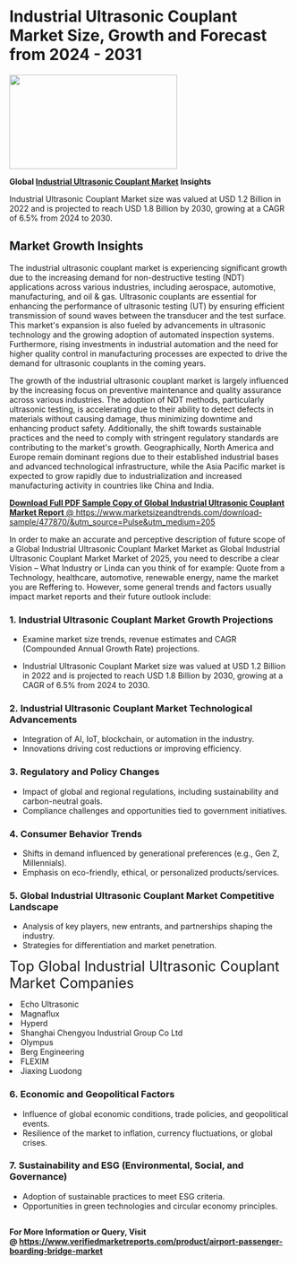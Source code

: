 <H1>Industrial Ultrasonic Couplant Market Size, Growth and Forecast from 2024 - 2031</H1><img class="aligncenter size-medium wp-image-584254" src="https://thirdeyenews.in/wp-content/uploads/2024/09/Global-Market-Research-300x168.jpeg" alt="" width="300" height="168" /><p><strong>Global&nbsp;<a href="https://www.marketsizeandtrends.com/download-sample/477870/&amp;utm_source=Pulse&amp;utm_medium=205">Industrial Ultrasonic Couplant Market</a> Insights</strong></p><p>Industrial Ultrasonic Couplant Market size was valued at USD 1.2 Billion in 2022 and is projected to reach USD 1.8 Billion by 2030, growing at a CAGR of 6.5% from 2024 to 2030.</p><p><h2>Market Growth Insights</h2> <p>The industrial ultrasonic couplant market is experiencing significant growth due to the increasing demand for non-destructive testing (NDT) applications across various industries, including aerospace, automotive, manufacturing, and oil & gas. Ultrasonic couplants are essential for enhancing the performance of ultrasonic testing (UT) by ensuring efficient transmission of sound waves between the transducer and the test surface. This market's expansion is also fueled by advancements in ultrasonic technology and the growing adoption of automated inspection systems. Furthermore, rising investments in industrial automation and the need for higher quality control in manufacturing processes are expected to drive the demand for ultrasonic couplants in the coming years.</p> <p><a href="#"></a></p> <p>The growth of the industrial ultrasonic couplant market is largely influenced by the increasing focus on preventive maintenance and quality assurance across various industries. The adoption of NDT methods, particularly ultrasonic testing, is accelerating due to their ability to detect defects in materials without causing damage, thus minimizing downtime and enhancing product safety. Additionally, the shift towards sustainable practices and the need to comply with stringent regulatory standards are contributing to the market's growth. Geographically, North America and Europe remain dominant regions due to their established industrial bases and advanced technological infrastructure, while the Asia Pacific market is expected to grow rapidly due to industrialization and increased manufacturing activity in countries like China and India. <p><a href="#"></p><p><span class=""><strong>Download Full PDF Sample Copy of Global Industrial Ultrasonic Couplant Market Report</strong> @ <a href="https://www.marketsizeandtrends.com/download-sample/477870/&amp;utm_source=Pulse&amp;utm_medium=205" target="_blank">https://www.marketsizeandtrends.com/download-sample/477870/&amp;utm_source=Pulse&amp;utm_medium=205</a></span></p><p>In order to make an accurate and perceptive description of future scope of a Global&nbsp;Industrial Ultrasonic Couplant Market Market as Global&nbsp;Industrial Ultrasonic Couplant Market Market of 2025, you need to describe a clear Vision &ndash; What Industry or Linda can you think of for example: Quote from a Technology, healthcare, automotive, renewable energy, name the market you are Reffering to. However, some general trends and factors usually impact market reports and their future outlook include:</p><h3>1.&nbsp;<strong>Industrial Ultrasonic Couplant Market Growth Projections</strong></h3><ul><li>Examine market size trends, revenue estimates and CAGR (Compounded Annual Growth Rate) projections.</li><li><p>Industrial Ultrasonic Couplant Market size was valued at USD 1.2 Billion in 2022 and is projected to reach USD 1.8 Billion by 2030, growing at a CAGR of 6.5% from 2024 to 2030.</p></li></ul><h3>2.&nbsp;<strong>Industrial Ultrasonic Couplant Market Technological Advancements</strong></h3><ul><li>Integration of AI, IoT, blockchain, or automation in the industry.</li><li>Innovations driving cost reductions or improving efficiency.</li></ul><h3>3.&nbsp;<strong>Regulatory and Policy Changes</strong></h3><ul><li>Impact of global and regional regulations, including sustainability and carbon-neutral goals.</li><li>Compliance challenges and opportunities tied to government initiatives.</li></ul><h3>4.&nbsp;<strong>Consumer Behavior Trends</strong></h3><ul><li>Shifts in demand influenced by generational preferences (e.g., Gen Z, Millennials).</li><li>Emphasis on eco-friendly, ethical, or personalized products/services.</li></ul><h3>5.&nbsp;<strong>Global Industrial Ultrasonic Couplant Market Competitive Landscape</strong></h3><ul><li>Analysis of key players, new entrants, and partnerships shaping the industry.</li><li>Strategies for differentiation and market penetration.</li></ul><p data-pm-slice="1 1 []"><span style="color: inherit; font-family: inherit; font-size: 25px;">Top Global Industrial Ultrasonic Couplant Market Companies</span></p><div class="" data-test-id=""><p><li>Echo Ultrasonic</li><li> Magnaflux</li><li> Hyperd</li><li> Shanghai Chengyou Industrial Group Co Ltd</li><li> Olympus</li><li> Berg Engineering</li><li> FLEXIM</li><li> Jiaxing Luodong</li></p></div><h3>6.&nbsp;<strong>Economic and Geopolitical Factors</strong></h3><ul><li>Influence of global economic conditions, trade policies, and geopolitical events.</li><li>Resilience of the market to inflation, currency fluctuations, or global crises.</li></ul><h3>7.&nbsp;<strong>Sustainability and ESG (Environmental, Social, and Governance)</strong></h3><ul><li>Adoption of sustainable practices to meet ESG criteria.</li><li>Opportunities in green technologies and circular economy principles.</li></ul><h2><strong style="font-size: 14px;">For More Information or Query, Visit @&nbsp;</strong><a style="background-color: #ffffff; font-size: 14px;" href="https://www.marketsizeandtrends.com/report/industrial-ultrasonic-couplant-market/" target="_blank">https://www.verifiedmarketreports.com/product/airport-passenger-boarding-bridge-market</a></h2>
